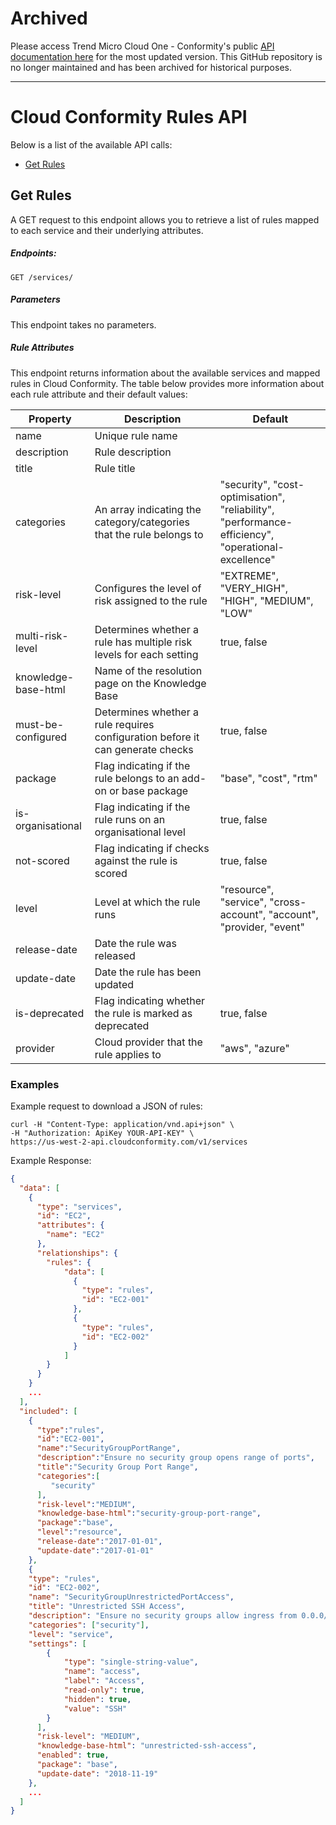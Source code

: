# Archived

Please access Trend Micro Cloud One - Conformity's public [API documentation here](https://cloudone.trendmicro.com/docs/conformity/api-reference/)
for the most updated version. This GitHub repository is no longer maintained and has been archived for historical purposes.

---

# Cloud Conformity Rules API

Below is a list of the available API calls:

- [Get Rules](#get-rules)

## Get Rules
A GET request to this endpoint allows you to retrieve a list of rules mapped to each service and their underlying attributes.

##### Endpoints:

`GET /services/`

##### Parameters
This endpoint takes no parameters.

##### Rule Attributes
This endpoint returns information about the available services and mapped rules in Cloud Conformity. The table below provides more information about each rule attribute and their default values:

| Property | Description | Default |
| ------------- | ------------- | ------------- |
| name | Unique rule name |   |
| description | Rule description |   |
| title | Rule title |   |
| categories | An array indicating the category/categories that the rule belongs to | "security", "cost-optimisation", "reliability", "performance-efficiency", "operational-excellence" |
| risk-level | Configures the level of risk assigned to the rule  | "EXTREME", "VERY_HIGH", "HIGH", "MEDIUM", "LOW" |
| multi-risk-level | Determines whether a rule has multiple risk levels for each setting | true, false |
| knowledge-base-html | Name of the resolution page on the Knowledge Base |   |
| must-be-configured | Determines whether a rule requires configuration before it can generate checks | true, false |
| package | Flag indicating if the rule belongs to an add-on or base package | "base", "cost", "rtm" |
| is-organisational | Flag indicating if the rule runs on an organisational level | true, false |
| not-scored | Flag indicating if checks against the rule is scored | true, false |
| level | Level at which the rule runs | "resource", "service", "cross-account", "account", "provider, "event" |
| release-date | Date the rule was released |   |
| update-date | Date the rule has been updated |   |
| is-deprecated | Flag indicating whether the rule is marked as deprecated | true, false |
| provider | Cloud provider that the rule applies to | "aws", "azure" |

### Examples
Example request to download a JSON of rules:

```
curl -H "Content-Type: application/vnd.api+json" \
-H "Authorization: ApiKey YOUR-API-KEY" \
https://us-west-2-api.cloudconformity.com/v1/services
```
Example Response:
```json
{
  "data": [
    {
      "type": "services",
      "id": "EC2",
      "attributes": {
        "name": "EC2"
      },
      "relationships": {
        "rules": {
            "data": [
              {
                "type": "rules",
                "id": "EC2-001"
              },
              {
                "type": "rules",
                "id": "EC2-002"
              }
            ]
        }
      }
    }
    ...
  ],
  "included": [
    {
      "type":"rules",
      "id":"EC2-001",
      "name":"SecurityGroupPortRange",
      "description":"Ensure no security group opens range of ports",
      "title":"Security Group Port Range",
      "categories":[
         "security"
      ],
      "risk-level":"MEDIUM",
      "knowledge-base-html":"security-group-port-range",
      "package":"base",
      "level":"resource",
      "release-date":"2017-01-01",
      "update-date":"2017-01-01"
    },
    {
    "type": "rules",
    "id": "EC2-002",
    "name": "SecurityGroupUnrestrictedPortAccess",
    "title": "Unrestricted SSH Access",
    "description": "Ensure no security groups allow ingress from 0.0.0/0 to port 22",
    "categories": ["security"],
    "level": "service",
    "settings": [
        {
            "type": "single-string-value",
            "name": "access",
            "label": "Access",
            "read-only": true,
            "hidden": true,
            "value": "SSH"
        }
      ],
      "risk-level": "MEDIUM",
      "knowledge-base-html": "unrestricted-ssh-access",
      "enabled": true,
      "package": "base",
      "update-date": "2018-11-19"
    },
    ...
  ]
}
```
